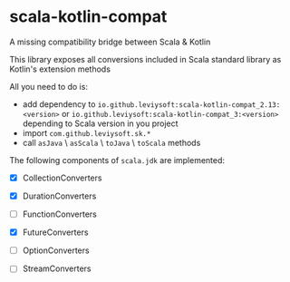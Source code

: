 # scala-kotlin-compat

A missing compatibility bridge between Scala & Kotlin

This library exposes all conversions included in Scala standard library as Kotlin's extension methods

All you need to do is:
- add dependency to `io.github.leviysoft:scala-kotlin-compat_2.13:<version>` or `io.github.leviysoft:scala-kotlin-compat_3:<version>` depending to Scala version in you project
- import `com.github.leviysoft.sk.*`
- call `asJava` \ `asScala` \ `toJava` \ `toScala` methods

The following components of `scala.jdk` are implemented:
- [x] CollectionConverters
- [x] DurationConverters
- [ ] FunctionConverters
- [x] FutureConverters
- [ ] OptionConverters
- [ ] StreamConverters
 